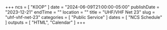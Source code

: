 +++
ncs = [ "K0OP" ]
date = "2024-06-09T21:00:00-05:00"
publishDate = "2023-12-21"
endTime = ""
location = ""
title = "UHF/VHF Net 23"
slug = "uhf-vhf-net-23"
categories = [ "Public Service" ]
dates = [ "NCS Schedule" ]
outputs = [ "HTML", "Calendar" ]
+++
